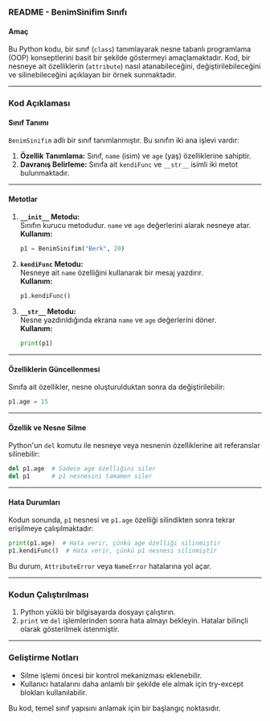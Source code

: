 ### README - BenimSinifim Sınıfı

#### Amaç
Bu Python kodu, bir sınıf (`class`) tanımlayarak nesne tabanlı programlama (OOP) konseptlerini basit bir şekilde göstermeyi amaçlamaktadır. Kod, bir nesneye ait özelliklerin (`attribute`) nasıl atanabileceğini, değiştirilebileceğini ve silinebileceğini açıklayan bir örnek sunmaktadır.

---

### **Kod Açıklaması**

#### **Sınıf Tanımı**
`BenimSinifim` adlı bir sınıf tanımlanmıştır. Bu sınıfın iki ana işlevi vardır:
1. **Özellik Tanımlama:** Sınıf, `name` (isim) ve `age` (yaş) özelliklerine sahiptir.
2. **Davranış Belirleme:** Sınıfa ait `kendiFunc` ve `__str__` isimli iki metot bulunmaktadır.

---

#### **Metotlar**
1. **`__init__` Metodu:**  
   Sınıfın kurucu metodudur. `name` ve `age` değerlerini alarak nesneye atar.  
   **Kullanım:**  
   ```python
   p1 = BenimSinifim("Berk", 20)
   ```

2. **`kendiFunc` Metodu:**  
   Nesneye ait `name` özelliğini kullanarak bir mesaj yazdırır.  
   **Kullanım:**  
   ```python
   p1.kendiFunc()
   ```

3. **`__str__` Metodu:**  
   Nesne yazdırıldığında ekrana `name` ve `age` değerlerini döner.  
   **Kullanım:**  
   ```python
   print(p1)
   ```

---

#### **Özelliklerin Güncellenmesi**
Sınıfa ait özellikler, nesne oluşturulduktan sonra da değiştirilebilir:  
```python
p1.age = 15
```

---

#### **Özellik ve Nesne Silme**
Python'un `del` komutu ile nesneye veya nesnenin özelliklerine ait referanslar silinebilir:  
```python
del p1.age  # Sadece age özelliğini siler
del p1      # p1 nesnesini tamamen siler
```

---

#### **Hata Durumları**
Kodun sonunda, `p1` nesnesi ve `p1.age` özelliği silindikten sonra tekrar erişilmeye çalışılmaktadır:  
```python
print(p1.age)  # Hata verir, çünkü age özelliği silinmiştir
p1.kendiFunc()  # Hata verir, çünkü p1 nesnesi silinmiştir
```
Bu durum, `AttributeError` veya `NameError` hatalarına yol açar.

---

### **Kodun Çalıştırılması**
1. Python yüklü bir bilgisayarda dosyayı çalıştırın.
2. `print` ve `del` işlemlerinden sonra hata almayı bekleyin. Hatalar bilinçli olarak gösterilmek istenmiştir.

---

### **Geliştirme Notları**
- Silme işlemi öncesi bir kontrol mekanizması eklenebilir.
- Kullanıcı hatalarını daha anlamlı bir şekilde ele almak için try-except blokları kullanılabilir. 

Bu kod, temel sınıf yapısını anlamak için bir başlangıç noktasıdır.
